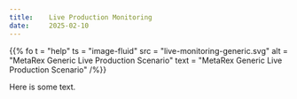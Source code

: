 ```yaml
---
title:    Live Production Monitoring
date:     2025-02-10
---
```


{{% fo t = "help"
    ts = "image-fluid"
    src = "live-monitoring-generic.svg"
    alt = "MetaRex Generic Live Production Scenario"
    text = "MetaRex Generic Live Production Scenario" /%}}

Here is some text.
